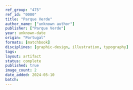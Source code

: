 ```yaml
---
ref_group: "475"
ref_id: "0000"
title: "Parque Verde"
author_name: ["unknown author"]
publisher: ["Parque Verde"]
year: unknown-date
origin: "Portugal"
formats: [matchbook]
disciplines: [graphic-design, illustration, typography]
tags:
layout: artifact
status: complete
published: true
image_count: 2
date_added: 2024-05-10
batch:
---
```

